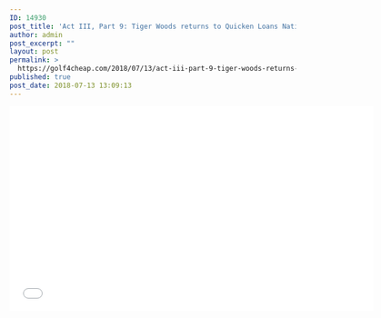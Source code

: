 ```yaml
---
ID: 14930
post_title: 'Act III, Part 9: Tiger Woods returns to Quicken Loans National 2018'
author: admin
post_excerpt: ""
layout: post
permalink: >
  https://golf4cheap.com/2018/07/13/act-iii-part-9-tiger-woods-returns-to-quicken-loans-national-2018/
published: true
post_date: 2018-07-13 13:09:13
---
```

<iframe width="640" height="360" src="//www.youtube.com/embed/ZzaIbUWDP6A" frameborder="0" allow="autoplay; encrypted-media" allowfullscreen></iframe>